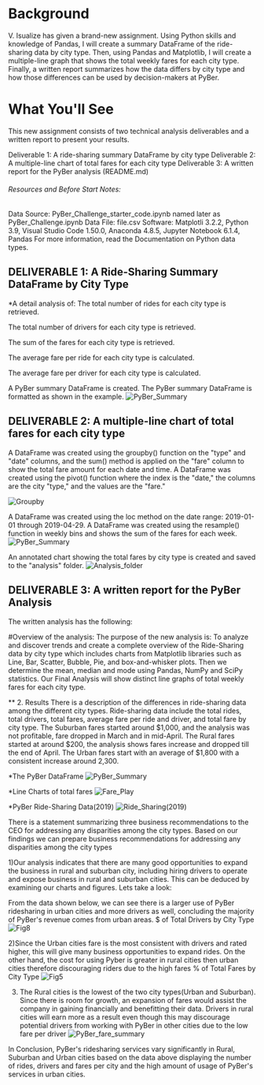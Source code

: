 # Background
V. Isualize has given a brand-new assignment. Using Python skills and knowledge of Pandas, I will create a summary DataFrame of the ride-sharing data by city type. Then, using Pandas and Matplotlib, I will create a multiple-line graph that shows the total weekly fares for each city type. Finally, a written report summarizes how the data differs by city type and how those differences can be used by decision-makers at PyBer.

# What You'll See
This new assignment consists of two technical analysis deliverables and a written report to present your results. 


Deliverable 1: A ride-sharing summary DataFrame by city type
Deliverable 2: A multiple-line chart of total fares for each city type
Deliverable 3: A written report for the PyBer analysis (README.md)

###### Resources and Before Start Notes:
Data Source: PyBer_Challenge_starter_code.ipynb named later as PyBer_Challenge.ipynb
Data File: file.csv
Software: Matplotli 3.2.2, Python 3.9, Visual Studio Code 1.50.0, Anaconda 4.8.5, Jupyter Notebook 6.1.4, Pandas
For more information, read the Documentation on Python data types.

## DELIVERABLE 1: A Ride-Sharing Summary DataFrame by City Type

*A detail analysis of:
The total number of rides for each city type is retrieved.

The total number of drivers for each city type is retrieved.

The sum of the fares for each city type is retrieved.

The average fare per ride for each city type is calculated.

The average fare per driver for each city type is calculated.

A PyBer summary DataFrame is created.
The PyBer summary DataFrame is formatted as shown in the example.
![PyBer_Summary](https://user-images.githubusercontent.com/111712209/194167359-bb2d65eb-9853-4cf0-968c-4af6a7706786.png)

## DELIVERABLE 2: A multiple-line chart of total fares for each city type

A DataFrame was created using the groupby() function on the "type" and "date" columns, and the sum() method is applied on the "fare" column to show the total fare amount for each date and time.
A DataFrame was created using the pivot() function where the index is the "date," the columns are the city "type," and the values are the "fare."

![Groupby](https://user-images.githubusercontent.com/111712209/194176918-db08c7c4-9abf-42fa-b686-0289af873194.png)


A DataFrame was created using the loc method on the date range: 2019-01-01 through 2019-04-29.
A DataFrame was created using the resample() function in weekly bins and shows the sum of the fares for each week.
![PyBer_Summary](https://user-images.githubusercontent.com/111712209/194171128-c76d07c7-6bea-49e5-93ae-b9620ef789b8.png)

An annotated chart showing the total fares by city type is created and saved to the "analysis" folder.
![Analysis_folder](https://user-images.githubusercontent.com/111712209/194171225-d23b848a-8480-48c9-989a-69ea68d36bf5.png)

## DELIVERABLE 3: A written report for the PyBer Analysis

The written analysis has the following:

#Overview of the analysis:
The purpose of the new analysis is:
 To analyze and discover trends and create a complete overview of the Ride-Sharing data by city type which includes charts from Matplotlib libraries such as Line, Bar, Scatter, Bubble, Pie, and box-and-whisker plots. Then we determine the mean, median and mode using Pandas, NumPy and SciPy statistics. Our Final Analysis will show distinct line graphs of total weekly fares for each city type. 

** 2. Results
There is a description of the differences in ride-sharing data among the different city types. Ride-sharing data include the total rides, total drivers, total fares, average fare per ride and driver, and total fare by city type. 
The Suburban fares started around $1,000, and the analysis was not profitable, fare dropped in March and in mid-April.
The Rural fares started at around $200, the analysis shows fares increase and dropped till the end of April.
The Urban fares start with an average of $1,800 with a consistent increase around 2,300.

*The PyBer DataFrame
![PyBer_Summary](https://user-images.githubusercontent.com/111712209/193993780-9463e634-950d-4566-8b46-27c8a310a02c.png)

*Line Charts of total fares
![Fare_Play](https://user-images.githubusercontent.com/111712209/193995696-1e5d4ac2-c8d0-40f0-879b-406825a4b534.png)

*PyBer Ride-Sharing Data(2019)
![Ride_Sharing(2019)](https://user-images.githubusercontent.com/111712209/193996980-e63d6c18-1c9b-4e6d-93f2-9b3166646dac.png)


There is a statement summarizing three business recommendations to the CEO for addressing any disparities among the city types. Based on our findings we can prepare business recommendations for addressing any disparities among the city types 

1)Our analysis indicates that there are many good opportunities to expand the business in rural and suburban city, including hiring drivers to operate and expose business in rural and suburban cities. This can be deduced by examining our charts and figures. Lets take a look:

From the data shown below, we can see there is a larger use of PyBer ridesharing in urban cities and more drivers as well, concluding the majority of PyBer's revenue comes from urban areas.
$ of Total Drivers by City Type 
![Fig8](https://user-images.githubusercontent.com/111712209/193998851-a2924d4c-1a2c-45f8-bfd6-b6270939a3dc.png)

2)Since the Urban cities fare is the most consistent with drivers and rated higher, this will give many business opportunities to expand rides. On the other hand, the cost for using Pyber is greater in rural cities then urban cities therefore discouraging riders due to the high fares 
% of Total Fares by City Type
![Fig5](https://user-images.githubusercontent.com/111712209/194003458-f2999c46-c1f2-4e2b-8df2-3dc67cc9db15.png)

3) The Rural cities is the lowest of the two city types(Urban and Suburban).  Since there is room for growth, an expansion of fares would assist the company in gaining financially and benefitting their data. Drivers in rural cities will earn more as a result even though this may discourage potential drivers from working with PyBer in other cities due to the low fare per driver 
 ![PyBer_fare_summary](https://user-images.githubusercontent.com/111712209/194004114-aa270946-584e-44e8-9176-85779976344d.png)
 
 In Conclusion, PyBer's ridesharing services vary significantly in Rural, Suburban and Urban cities based on the data above displaying the number of rides, drivers and fares per city and the high amount of usage of PyBer's services in urban cities.
